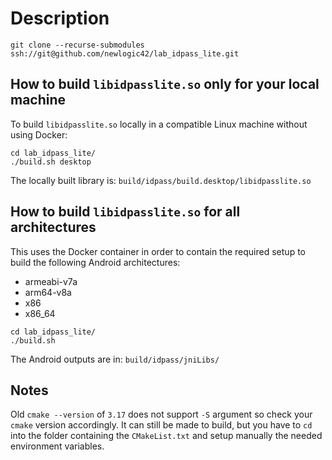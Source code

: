 # Description

```
git clone --recurse-submodules ssh://git@github.com/newlogic42/lab_idpass_lite.git
```

## How to build `libidpasslite.so` only for your local machine

To build `libidpasslite.so` locally in a compatible Linux machine without 
using Docker:

```
cd lab_idpass_lite/
./build.sh desktop
```

The locally built library is: `build/idpass/build.desktop/libidpasslite.so`

## How to build `libidpasslite.so` for all architectures

This uses the Docker container in order to contain the required setup to build
the following Android architectures:

- armeabi-v7a
- arm64-v8a
- x86
- x86_64

```
cd lab_idpass_lite/
./build.sh
```

The Android outputs are in: `build/idpass/jniLibs/`

## Notes

Old `cmake --version` of `3.17` does not support `-S` argument so check your
`cmake` version accordingly. It can still be made to build, but you have to `cd` 
into the folder containing the `CMakeList.txt` and setup manually the needed
environment variables.

